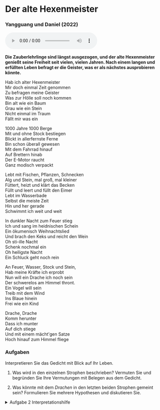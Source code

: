 <html>
<head>
<link rel="stylesheet" type="text/css" href="./gedicht.css">
</head>
</html>

# Der alte Hexenmeister

### Yangguang und Daniel (2022)

<div>
<audio controls id="meinAudio" src="/gutDeutsch-online/gedicht.mp3" preload="auto"></audio>
</div>

**Die Zauberlehrlinge sind längst ausgezogen, und der alte Hexenmeister genießt seine Freiheit seit vielen, vielen Jahren. Nach einem langen und erfüllten Leben befragt er die Geister, was er als nächstes ausprobieren könnte.**

Hab ich alter Hexenmeister\
Mir doch einmal Zeit genommen\
Zu befragen meine Geister\
Was zur Hölle soll noch kommen\
Bin alt wie ein Baum\
Grau wie ein Stein\
Nicht einmal im Traum\
Fällt mir was ein

1000 Jahre 1000 Berge\
Mit und ohne Stock bestiegen\
Blickt in allerfernste Ferne\
Bin schon überall gewesen\
Mit dem Fahrrad hinauf\
Auf Brettern hinab\
Der E-Motor raucht\
Ganz modisch verpackt

Lebt mit Fischen, Pflanzen, Schnecken\
Alg und Stein, mal groß, mal kleiner\
Füttert, heizt und klärt das Becken\
Füllt und leert und füllt den Eimer\
Lebt im Wasserbade\
Selbst die meiste Zeit\
Hin und her gerade\
Schwimmt ich weit und weit

In dunkler Nacht zum Feuer stieg\
Ich und sang im heidnischen Schein\
Ein ökumenisch Weihnachtslied\
Und brach den Keks und reicht den Wein\
Oh sti-ille Nacht\
Schenk nochmal ein\
Oh heiligste Nacht\
Ein Schluck geht noch rein

An Feuer, Wasser, Stock und Stein,\
Hab meine Kräfte ich erprobt\
Nun will ein Drache ich noch sein\
Der schwerelos am Himmel thront.\
Ein Vogel will sein\
Treib mit dem Wind\
Ins Blaue hinein\
Frei wie ein Kind

Drache, Drache\
Komm herunter\
Dass ich munter\
Auf dich stiege\
Und mit einem mächt'gen Satze\
Hoch hinauf zum Himmel fliege

### Aufgaben

Interpretieren Sie das Gedicht mit Blick auf Ihr Leben. 

1. Was wird in den einzelnen Strophen beschrieben? Vermuten Sie und begründen Sie Ihre Vermutungen mit Belegen aus dem Gedicht.

2. Was könnte mit dem *Drachen* in den letzten beiden Strophen gemeint sein? Formulieren Sie mehrere Hypothesen und diskutieren Sie. 

<details><summary>Aufgabe 2 Interpretationshilfe</summary>
<img src="./drache.jpeg" />
<br>
<img src="./kite.jpeg" />
<br>
<img src="./segelflugzeug.jpeg" />
</details>
